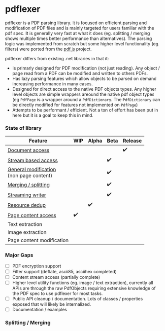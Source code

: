 # pdflexer
pdflexer is a PDF parsing library. It is focused on efficient parsing and modification of PDF files and is mainly targeted for users familiar with the pdf spec. It is generally very fast at what it does (eg. splitting / merging shows multiple times better performance than alternatives). The parsing logic was implemented from scratch but some higher level functionality (eg. filters) were ported from the [pdf.js](https://github.com/mozilla/pdf.js) project.

pdflexer differs from existing .net libraries in that it:
* Is primarly designed for PDF modification (not just reading). Any object / page read from a PDF can be modified and written to others PDFs.
* Has lazy parsing features which allow objects to be parsed on demand increasing performance in many cases.
* Designed for direct access to the native PDF objects types. Any higher level objects are simple wrappers areound the native pdf object types (eg `PdfPage` is a wrapper around a `PdfDictionary`. The `PdfDictionary` can be directly modified for features not implemented on `PdfPage`)
* Attempts to be performant / efficient. Not a ton of effort has been put in here but it is a goal to keep this in mind.

### State of library
| Feature         | WIP | Alpha | Beta | Release |
| ---------       | ----| ----- | ---- | ----    |
| [Document access](docs/basics.md) |  |     |      |  :heavy_check_mark:  |
| [Stream based access](docs/basics.md#stream-based-access) |  |     |  :heavy_check_mark:  |    |
| [General modification](docs/basics.md#modifying-documents) <br> (non page content) |  |     |  :heavy_check_mark:  |    |
| [Merging / splitting](docs/merge_split.md) |  | |:heavy_check_mark: |  |
| [Streaming writer](docs/streaming_writer.md)  | |  |:heavy_check_mark: |  |
| [Resource dedup](docs/streaming_writer.md#resource-deduplication) | | :heavy_check_mark:  | |  |
| [Page content access](docs/page_content.md) | :heavy_check_mark: |   | |  |
| Text extraction | |  | |  |
| Image extraction | |  | |  |
| Page content modification | |  | |  |

### Major Gaps
- [ ] PDF encryption support
- [ ] Filter support (deflate, ascii85, asciihex completed)
- [ ] Content stream access (partially complete)
- [ ] Higher level utility functions (eg. image / text extraction), currently all APIs are through the raw PdfObjects requiring extensive knowledge of the PDF spec to use pdflexer for most tasks.
- [ ] Public API cleanup / documentation. Lots of classes / properties exposed that will likely be internalized.
- [ ] Documentation / examples

### Splitting / Merging

